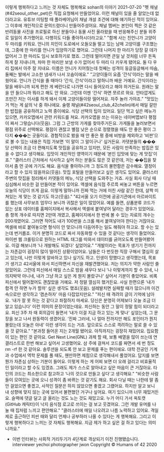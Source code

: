이렇게 행복하다고 느끼는 것 자체도 행복해요
sohan의 이야기
2021-07-20
"펫 채널(#42seoul_other_pet)은 직접 요청해서 만들었어요. 이런 채널이 있을 줄 알았는데 없더라고요. 유튜브 미팅할 때 폴라베어님이 채널 개설 조건에 대해 얘기하신 적이 있어요. 그 이후에 개인적으로 문의드렸더니 만들어주셨어요. 채널 멤버는 본인이 찍은 것 같은 반려동물 사진을 프로필로 하신 분들이나 동물 사진 올라왔을 때 반응해주신 분들 위주로 일일이 추가했어요. 다행히도 다들 좋아하시더라고요."
"함께 사는 친언니가 고양이 두 마리를 키워요. 언니의 지인이 도로에서 오들오들 떨고 있는 남매 고양이를 구조했는데, 그중에 한 마리를 언니가 입양하기로 했어요. 그런데 나머지 한 마리가 당장 갈 데가 없어서 그 한 마리도 임시 보호하기로 했죠. 그런데 떨어지면 큰일 날 것처럼 너무 돈독하게 잘 지내니까, 차마 한 마리만 보낼 수가 없어서 두 마리 다 키우게 됐어요. 둘 다 우리 집에서 아주 잘 지내요. 이름은 언니가 지어줬는데 첫째는 성격이 둥글둥글해서 따숨, 둘째는 발에서 고소한 냄새가 나서 꼬숨이에요."
"고양이들이 요즘 ‘간식'이라는 말을 배웠어요. 언니가 간식을 줄 때마다 ‘간식, 간식'이라고 말하니까 배운 거예요. 간식이라는 말을 배우니까 되게 편한 게 베란다로 나가면 다시 들어오라고 해야 하거든요. 원래는 말을 안 들으니까 뭐라고 해도 안 와요. 그런데 이젠 ‘간식' 하면 쪼르르 와요. 안타깝게도 조만간 저는 이사를 하게 돼서 이제 고양이들이랑 떨어져요. 자주 놀러 가야죠."
"맛있는 거 먹는 게 삶의 낙 중 하나에요. 슐랭 채널(#42seoul_club_42chelin)에서 매일 갈만한 밥집을 공유하려고 노력 중이에요. 식당 선택의 팁이 있어요. 일단 먹고 싶은 메뉴가 있으면, 카카오맵에서 관련 키워드를 쳐요. 카카오맵을 쓰는 이유는 네이버맵보다 평점이 짜서 그렇습니다(웃음). 그럼 그 근방의 가게를 찾아주거든요. 가게들을 눌러보면서 평점 위주로 선택해요. 평점이 괜찮고 별점 낮은 순으로 정렬했을 때도 안 좋은 평이 그다지 ���는 곳들이요. 경험적으로 봤을 때 안 좋은 평 중에 비방을 제외하고 ‘비판’으로 볼 수 있는 내용은 직접 가보면 ‘이 말이 그 말이구나' 싶거든요. 카뎃분들의 ���당 선택이 조금 더 편해지도록 맛집을 공유하고 있지만, 모든 사람이 만족하는 밥집은 있을 수 없다고 생각해요. 입맛이 개인적인 영역이기 때문에 ‘본인 입맛에 맞는 게 맛집'이죠."
"클러스터 근처에서 식사하고 싶어 하는 분들도 많은 것 같은데, 저는 ��집을 찾아서 좀 먼 곳에 가기도 해요. 음식을 좋아하니까 그 정도의 불편함은 감수해요. 열정이라고 할 수 있지 않을까요(웃음). 맛집 포털을 만들어보고 싶은 생각도 있어요. 클러스터 주변의 맛집을 정리해서 카뎃들의 메뉴, 식당 선택을 도와주는 거죠. 사실 회사 다닐 때 심심해서 비슷한 걸 만들어본 적이 있어요. 엑셀에 음식점 주르륵 써놓고 버튼을 누르면 오늘의 식당이 뜨게 끔요. 이렇게 말하니까 진짜 먹는 거에 미친 사람 같긴 한데, 살짝 미쳐있는 게 맞는 것 같기도 하고(웃음)."
"42서울 오기 이전에 공공기관에서 아르바이트를 했는데 사무보조 업무다 보니까 귀찮은 일이 많았어요. 예를 들면, 상품분류 코드가 있는 상표 데이터를 홈페이지에서 복사해서 엑셀에 붙여넣어 달라는 경우가 있었어요. 총 항목 개수로 따지면 2만여 개였고, 홈페이지에서 한 번에 볼 수 있는 자료의 개수는 200개였어요. 그러면 적어도 내가 100번을 스크롤 해서 붙여넣어야 한다는 거잖아요. 엑셀에 바로 붙여놓으면 형식이 안 맞으니까 다듬어주는 일도 해줘야 하고요. 할 수는 있는데 번거롭죠. 이거 분명히 코드로 짜서 자동화할 수 있을 것 같다는 생각이 들었어요. 파이썬 웹 크롤링으로 원하는 HTML 태그를 따와서 데이터를 긁어오도록 만들어봤어요. 이걸 해보니까 ‘나 개발해도 되겠다' 싶었어요."
"개발이라는 목표가 생기기 전까지는 자존감이 굉장히 많이 떨어진 상황이었어요. 남들은 다 번듯한 직장 구해서 열심히 살고 있는데, 나만 이렇게 알바하고 있나 싶기도 하고. 인생이 망했다고 생각했는데, 목표가 생기고 42서울에 와서 피신하면서 자신을 재발견했어요. 저는 의지가 약한 사람인 줄 알았어요. 그런데 피신에서 매일 스스로 밤을 새우다 보니 ‘나 이렇게까지 할 수 있네, 나 의지박약 아니네, 내가 그냥 하고 싶은 게 뭔지 몰랐구나' 싶어서 기분이 좋았어요. 비록 피신에서 떨어졌어도 괜찮았을 거예요. 저 정말 열심히 했거든요. 사실 한편으론 ‘내가 합격 안 하면 누가 할까' 싶은 생각도 했죠(웃음). 설레발치면 실패할 때가 많으니까 이건 속으로만 생각하고 ‘겸손하자' 마음 다잡았지만요."
"피신 때 격려의 글이 기억에 남아요. ‘내가 잘 못 하는 것 같다고 좌절하지 마세요. 당신은 분명히 어제보다 오늘 조금 더 알고 있습니다’ 이런 의미의 문장이었는데요. 피신하는 동안 그 말이 정말 힘이 되더라고요. 피신 3주 차 때 회의감이 들면서 ‘내가 이걸 지금 하고 있는 게 맞나' 싶었는데, 그 문장을 보고 나서 원동력이 생겼어요. ‘진짜 그러네, 나 얼마 전까지만 해도 포인터가 뭔지 몰랐는데 오늘은 아네' 이런 생각이 드는 거죠. 앞으로도 스스로 격려하는 말로 쓸 수 있을 것 같아요."
"본과정 들어온 지는 2개월 됐어요. 아직까지는 굉장히 재밌어요. 집요함이 있는 편인 것 같아요. Get Next Line(GNL) 과제 할 때, 보통 배열을 많이 쓰는데 연결리스트로 한번 해보고 싶어서 고생했어요. 삼 주에 걸쳐서 코드를 짜면서 세 번 정도 rm -rf 한 것 같아요. 솔루션을 되도록 안 보고 문제를 푸는 편이에요. 대학 전공인 기계과 수업에서 역학 문제를 풀 때도, 웬만하면 제힘으로 생각해내서 풀었어요. 답지를 보면 뭔가 자존심 상하는 기분이 들어요. 이렇게 하는 게 어찌 보면 더 오래 걸리고 비효율적인 일이라고 할 수도 있겠죠. 그래도 제가 스스로 알아내고 싶은 마음이 큰 거잖아요. 타인의 코드는 최소한으로 참고하고 ‘나의 것으로 만들고 싶다'고 생각해요."
"비슷한 사람들이 모여있는 곳에 오니 성격이 좀 바뀌는 것 같기도 해요. 회사 다닐 때는 나한테 말 좀 안 걸었으면 좋겠고, 사적인 질문은 하지 않았으면 좋겠고 그랬어요. 하지만 알고 보니 내 성향에 맞지 않는 곳에 있어서 불편했던 거구나 싶어요. 여기 있으니까 너무 재밌거든요. 슬랙에 댓글 달고 글 올리는 것도 노는 것도 재밌고요. 누가 어디 가서 옥토캣(GitHub 캐릭터)이 낙지 음식점 로고로 쓰이는 걸 보고 웃겠어요. 그런 개발 유머를 나눌 때 집처럼 느끼고 편안해요."
"클러스터에 매일 나오려고 나름 노력하고 있어요. 격일제로 출근하던 피씬 때와 달리 언제나 공부하러 나올 수 있다는 게 행복해요. 그리고 이렇게 행복하다고 느끼는 것 자체도 행복해요. 지금 제가 하고 싶은 걸 하고 있다는 의미니까요."

- 이번 인터뷰는 사회적 거리두기가 4단계로 격상되기 이전 진행됐습니다.
  interviewer yechoi
  photographer jwon
  Copyright © Humans of 42 2020
